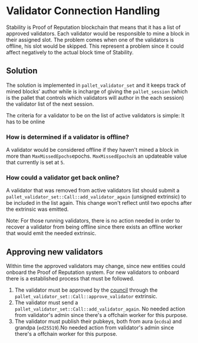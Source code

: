 # Validator Connection Handling

Stability is Proof of Reputation blockchain that means that it has a list of approved validators. Each validator would be responsible to mine a block in their assigned slot. The problem comes when one of the validators is offline, his slot would be skipped. This represent a problem since it could affect negatively to the actual block time of Stability.

## Solution

The solution is implemented in `pallet_validator_set` and it keeps track of mined blocks' author while is incharge of giving the `pallet_session` (which is the pallet that controls which validators will author in the each session) the validator list of the next session.

The criteria for a validator to be on the list of active validators is simple: It has to be online

### How is determined if a validator is offline?

A validator would be considered offline if they haven't mined a block in more than `MaxMissedEpochs`epochs. `MaxMissedEpochs`is an updateable value that currently is set at `5`.

### How could a validator get back online?

A validator that was removed from active validators list should submit a `pallet_validator_set::Call::add_validator_again` (unsigned extrinsic) to be included in the list again. This change won't reflect until two epochs after the extrinsic was emitted.

Note: For those running validators, there is no action needed in order to recover a validator from being offline since there exists an offline worker that would emit the needed extrinsic.

## Approving new validators

Within time the approved validators may change, since new entities could onboard the Proof of Reputation system. For new validators to onboard there is a established process that must be followed.

1. The validator must be approved by the [council](./COUNCIL.md) through the `pallet_validator_set::Call::approve_validator` extrinsic.
2. The validator must send a `pallet_validator_set::Call::add_validator_again`. No needed action from validator's admin since there's a offchain worker for this purpose.
3. The validator must publish their pubkeys, both from aura (`ecdsa`) and grandpa (`ed25519`).No needed action from validator's admin since there's a offchain worker for this purpose.
